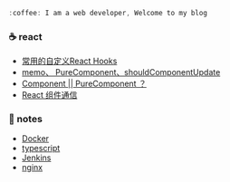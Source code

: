 ```js
:coffee: I am a web developer, Welcome to my blog
```

### :coffee: react
*   [常用的自定义React Hooks](https://github.com/peng-yin/note/issues/45)
*   [memo、 PureComponent、shouldComponentUpdate](https://github.com/peng-yin/note/issues/49)
*   [Component || PureComponent ？](https://github.com/peng-yin/note/issues/48)
*   [React 组件通信](https://github.com/peng-yin/note/issues/16)

### :jack_o_lantern: notes
*   [Docker](https://github.com/peng-yin/note/issues/47)
*   [typescript](https://github.com/peng-yin/note/issues/25)
*   [Jenkins](https://github.com/peng-yin/note/issues/21)
*   [nginx](https://github.com/peng-yin/note/issues/7)
